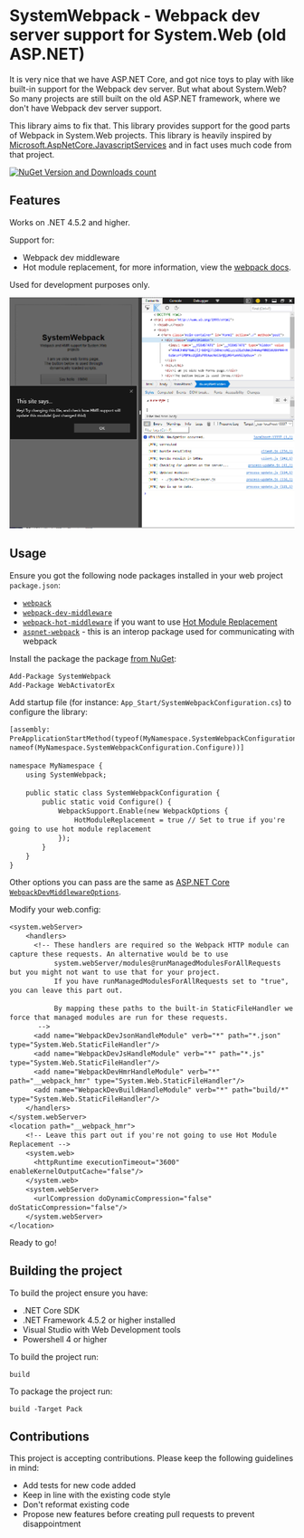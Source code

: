 # SystemWebpack - Webpack dev server support for System.Web (old ASP.NET)
It is very nice that we have ASP.NET Core, and got nice toys to play with like built-in support for the Webpack dev server. But what about System.Web? So many projects are still built on the old ASP.NET framework, where we don't have Webpack dev server support.

This library aims to fix that. This library provides support for the good parts of Webpack in System.Web projects. This library is heavily inspired by [Microsoft.AspNetCore.JavascriptServices](https://github.com/aspnet/JavaScriptServices) and in fact uses much code from that project.

[![NuGet Version and Downloads count](https://buildstats.info/nuget/SystemWebpack?includePreReleases=true)](https://www.nuget.org/packages/SystemWebpack)

## Features

Works on .NET 4.5.2 and higher.

Support for:
- Webpack dev middleware
- Hot module replacement, for more information, view the [webpack docs](https://webpack.js.org/guides/hot-module-replacement/).

Used for development purposes only.

[![Sample project running in Microsoft Edge](nuget/SystemWebpackScreenshot.png)](nuget/SystemWebpackScreenshot.png)

## Usage

Ensure you got the following node packages installed in your web project `package.json`:

- [`webpack`](https://www.npmjs.com/package/webpack)
- [`webpack-dev-middleware`](https://www.npmjs.com/package/webpack-dev-middleware)
- [`webpack-hot-middleware`](https://www.npmjs.com/package/webpack-hot-middleware) if you want to use [Hot Module Replacement](https://webpack.js.org/guides/hot-module-replacement/)
- [`aspnet-webpack`](https://www.npmjs.com/package/aspnet-webpack) - this is an interop package used for communicating with webpack

Install the package the package [from NuGet](https://www.nuget.org/packages/SystemWebpack):

    Add-Package SystemWebpack
	Add-Package WebActivatorEx

Add startup file (for instance: `App_Start/SystemWebpackConfiguration.cs`) to configure the library:

	[assembly: PreApplicationStartMethod(typeof(MyNamespace.SystemWebpackConfiguration), nameof(MyNamespace.SystemWebpackConfiguration.Configure))]

	namespace MyNamespace {
		using SystemWebpack;

		public static class SystemWebpackConfiguration {
			public static void Configure() {
				WebpackSupport.Enable(new WebpackOptions {
					HotModuleReplacement = true // Set to true if you're going to use hot module replacement
				});
			}
		}
	}

Other options you can pass are the same as [ASP.NET Core `WebpackDevMiddlewareOptions`](https://docs.microsoft.com/en-us/dotnet/api/microsoft.aspnetcore.spaservices.webpack.webpackdevmiddlewareoptions?view=aspnetcore-2.1
).

Modify your web.config:

	<system.webServer>
		<handlers>
		  <!-- These handlers are required so the Webpack HTTP module can capture these requests. An alternative would be to use
			   system.webServer/modules@runManagedModulesForAllRequests but you might not want to use that for your project.
			   If you have runManagedModulesForAllRequests set to "true", you can leave this part out.
           
			   By mapping these paths to the built-in StaticFileHandler we force that managed modules are run for these requests.
		   -->
		  <add name="WebpackDevJsonHandleModule" verb="*" path="*.json" type="System.Web.StaticFileHandler"/>
		  <add name="WebpackDevJsHandleModule" verb="*" path="*.js" type="System.Web.StaticFileHandler"/>
		  <add name="WebpackDevHmrHandleModule" verb="*" path="__webpack_hmr" type="System.Web.StaticFileHandler"/>
		  <add name="WebpackDevBuildHandleModule" verb="*" path="build/*" type="System.Web.StaticFileHandler"/>
		</handlers>
	</system.webServer>
	<location path="__webpack_hmr">
		<!-- Leave this part out if you're not going to use Hot Module Replacement -->
		<system.web>
		  <httpRuntime executionTimeout="3600" enableKernelOutputCache="false"/>
		</system.web>
		<system.webServer>
		  <urlCompression doDynamicCompression="false" doStaticCompression="false"/>
		</system.webServer>
	</location>

Ready to go!

## Building the project
To build the project ensure you have:

- .NET Core SDK
- .NET Framework 4.5.2 or higher installed
- Visual Studio with Web Development tools
- Powershell 4 or higher

To build the project run:

    build

To package the project run:

    build -Target Pack

## Contributions
This project is accepting contributions. Please keep the following guidelines in mind:

- Add tests for new code added
- Keep in line with the existing code style
- Don't reformat existing code
- Propose new features before creating pull requests to prevent disappointment